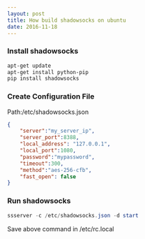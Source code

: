 ```yaml
---
layout: post
title: How build shadowsocks on ubuntu
date: 2016-11-18
---
```


### Install shadowsocks

```powershell
apt-get update
apt-get install python-pip
pip install shadowsocks
```

### Create Configuration File

Path:/etc/shadowsocks.json

```Json
{
    "server":"my_server_ip",
    "server_port":8388,
    "local_address": "127.0.0.1",
    "local_port":1080,
    "password":"mypassword",
    "timeout":300,
    "method":"aes-256-cfb",
    "fast_open": false
}
```

### Run shadowsocks

```powershell
ssserver -c /etc/shadowsocks.json -d start
```

Save above command in /etc/rc.local